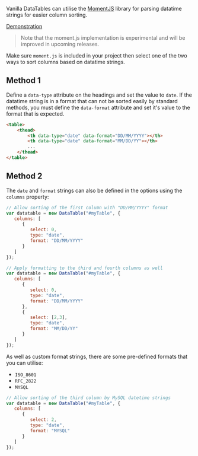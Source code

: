 Vanilla DataTables can utilise the [MomentJS](https://momentjs.com/) library for parsing datatime strings for easier column sorting.

[Demonstration](https://s.codepen.io/Mobius1/debug/afe7874e0cacb8fada48cf8fda66306b)

> Note that the moment.js implementation is experimental and will be improved in upcoming releases.

Make sure `moment.js` is included in your project then select one of the two ways to sort columns based on datatime strings.

## Method 1

Define a `data-type` attribute on the headings and set the value to `date`. If the datatime string is in a format that can not be sorted easily by standard methods, you must define the `data-format` attribute and set it's value to the format that is expected.

```html
<table>
    <thead>
        <th data-type="date" data-format="DD/MM/YYYY"></th>
        <th data-type="date" data-format="MM/DD/YY"></th>
        ...
    </thead>
</table>
```

## Method 2

The `date` and `format` strings can also be defined in the options using the `columns` property:

```javascript
// Allow sorting of the first column with "DD/MM/YYYY" format
var datatable = new DataTable("#myTable", {
   columns: [
      {
         select: 0,
         type: "date",
         format: "DD/MM/YYYY"
      }
   ]
});

// Apply formatting to the third and fourth columns as well
var datatable = new DataTable("#myTable", {
   columns: [
      {
         select: 0,
         type: "date",
         format: "DD/MM/YYYY"
      },
      {
         select: [2,3],
         type: "date",
         format: "MM/DD/YY"
      }
   ]
});
```

As well as custom format strings, there are some pre-defined formats that you can utilise:

* `ISO_8601`
* `RFC_2822`
* `MYSQL`

```javascript
// Allow sorting of the third column by MySQL datetime strings
var datatable = new DataTable("#myTable", {
   columns: [
      {
         select: 2,
         type: "date",
         format: "MYSQL"
      }
   ]
});
```

